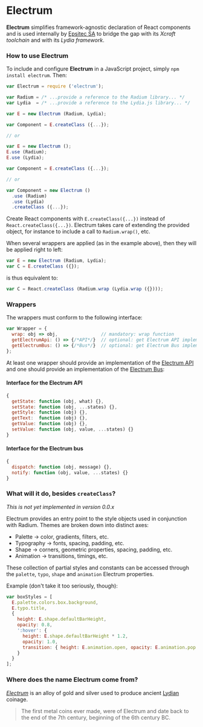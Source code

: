 # Electrum

**Electrum** simplifies framework-agnostic declaration of React components and is used
internally by [Epsitec SA](https://github.com/epsitec-sa/) to bridge the gap with its
_Xcraft toolchain_ and with its _Lydia framework_.

### How to use Electrum

To include and configure **Electrum** in a JavaScript project, simply
`npm install electrum`. Then:

```js
var Electrum = require ('electrum');

var Radium = /* ...provide a reference to the Radium library... */
var Lydia  = /* ...provide a reference to the Lydia.js library... */

var E = new Electrum (Radium, Lydia);

var Component = E.createClass ({...});

// or

var E = new Electrum ();
E.use (Radium);
E.use (Lydia);

var Component = E.createClass ({...});

// or

var Component = new Electrum ()
  .use (Radium)
  .use (Lydia)
  .createClass ({...});
```

Create React components with `E.createClass({...})` instead of
`React.createClass({...})`. Electrum takes care of extending the
provided object, for instance to include a call to `Radium.wrap()`,
etc.

When several wrappers are applied (as in the example above), then
they will be applied right to left:

```js
var E = new Electrum (Radium, Lydia);
var C = E.createClass ({});
```
is thus equivalent to:
```js
var C = React.createClass (Radium.wrap (Lydia.wrap ({})));
```

### Wrappers

The wrappers must conform to the following interface:

```js
var Wrapper = {
  wrap: obj => obj,                // mandatory: wrap function
  getElectrumApi: () => {/*API*/}  // optional: get Electrum API implementation
  getElectrumBus: () => {/*Bus*/}  // optional: get Electrum Bus implementation
};
```

At least one wrapper should provide an implementation of the
[Electrum API](API.md) and one should provide an implementation
of the [Electrum Bus](Bus.md):

#### Interface for the Electrum API

```js
{
  getState: function (obj, what) {},
  setState: function (obj, ...states) {},
  getStyle: function (obj) {},
  getText:  function (obj) {},
  getValue: function (obj) {},
  setValue: function (obj, value, ...states) {}
}
```

#### Interface for the Electrum bus

```js
{
  dispatch: function (obj, message) {},
  notify: function (obj, value, ...states) {}
}
```

### What will it do, besides `createClass`?

_This is not yet implemented in version 0.0.x_

Electrum provides an entry point to the style objects used in conjunction with Radium.
Themes are broken down into distinct axes:

* Palette &rarr; color, gradients, filters, etc.
* Typography &rarr; fonts, spacing, padding, etc.
* Shape &rarr; corners, geometric properties, spacing, padding, etc.
* Animation &rarr; transitions, timings, etc.

These collection of partial styles and constants can be accessed through the `palette`,
`typo`, `shape` and `animation` Electrum properties.

Example (don't take it too seriously, though):

```js
var boxStyles = [
  E.palette.colors.box.background,
  E.typo.title,
  {
    height: E.shape.defaultBarHeight,
    opacity: 0.8,
    ':hover': {
      height: E.shape.defaultBarHeight * 1.2,
      opacity: 1.0,
      transition: { height: E.animation.open, opacity: E.animation.pop }
    }
  }
];
```

### Where does the name Electrum come from?

[_Electrum_](http://en.wikipedia.org/wiki/Electrum) is an alloy of gold and silver used to
produce ancient [Lydian](http://en.wikipedia.org/wiki/Lydia) coinage.

> The first metal coins ever made, were of Electrum and date back to the end of the 7th century,
> beginning of the 6th century BC.
